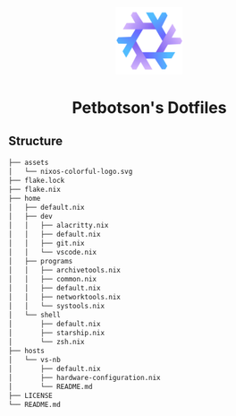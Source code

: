 <div align="center">
    <img alt="NixOS" src="assets/nixos-colorful-logo.svg" width="120px"/>
    <h1>Petbotson's Dotfiles</h1>
    </a>
</div>

## Structure
```shell
├── assets
│   └── nixos-colorful-logo.svg
├── flake.lock
├── flake.nix
├── home
│   ├── default.nix
│   ├── dev
│   │   ├── alacritty.nix
│   │   ├── default.nix
│   │   ├── git.nix
│   │   └── vscode.nix
│   ├── programs
│   │   ├── archivetools.nix
│   │   ├── common.nix
│   │   ├── default.nix
│   │   ├── networktools.nix
│   │   └── systools.nix
│   └── shell
│       ├── default.nix
│       ├── starship.nix
│       └── zsh.nix
├── hosts
│   └── vs-nb
│       ├── default.nix
│       ├── hardware-configuration.nix
│       └── README.md
├── LICENSE
└── README.md
```